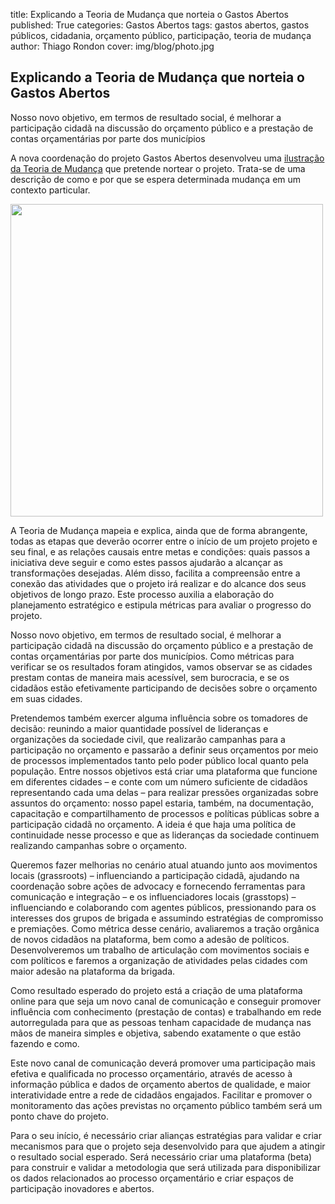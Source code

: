 title: Explicando a Teoria de Mudança que norteia o Gastos Abertos
published: True
categories: Gastos Abertos
tags: gastos abertos, gastos públicos, cidadania, orçamento público, participação, teoria de mudança
author: Thiago Rondon
cover: img/blog/photo.jpg

## Explicando a Teoria de Mudança que norteia o Gastos Abertos

Nosso novo objetivo, em termos de resultado social, é melhorar a participação cidadã na discussão do orçamento público e a prestação de contas orçamentárias por parte dos municípios

A nova coordenação do projeto Gastos Abertos desenvolveu uma [ilustração da Teoria de Mudança](https://creately.com/diagram/ikl715ge1/2aIxCkV91F3QErmEYOaX5zUuE4%3D) que pretende nortear o projeto. Trata-se de uma descrição de como e por que se espera determinada mudança em um contexto particular.

[<img width="500px" src="https://cdn-images-1.medium.com/max/1600/1*0E2WYJXfciPIkhCi7W7tQg.png">](http://creately.com/diagram/ikl715ge1/2aIxCkV91F3QErmEYOaX5zUuE4%3D)

A Teoria de Mudança mapeia e explica, ainda que de forma abrangente, todas as etapas que deverão ocorrer entre o início de um projeto projeto e seu final, e as relações causais entre metas e condições: quais passos a iniciativa deve seguir e como estes passos ajudarão a alcançar as transformações desejadas. Além disso, facilita a compreensão entre a conexão das atividades que o projeto irá realizar e do alcance dos seus objetivos de longo prazo. Este processo auxilia a elaboração do planejamento estratégico e estipula métricas para avaliar o progresso do projeto.

Nosso novo objetivo, em termos de resultado social, é melhorar a participação cidadã na discussão do orçamento público e a prestação de contas orçamentárias por parte dos municípios. Como métricas para verificar se os resultados foram atingidos, vamos observar se as cidades prestam contas de maneira mais acessível, sem burocracia, e se os cidadãos estão efetivamente participando de decisões sobre o orçamento em suas cidades.

Pretendemos também exercer alguma influência sobre os tomadores de decisão: reunindo a maior quantidade possível de lideranças e organizações da sociedade civil, que realizarão campanhas para a participação no orçamento e passarão a definir seus orçamentos por meio de processos implementados tanto pelo poder público local quanto pela população. Entre nossos objetivos está criar uma plataforma que funcione em diferentes cidades – e conte com um número suficiente de cidadãos representando cada uma delas – para realizar pressões organizadas sobre assuntos do orçamento: nosso papel estaria, também, na documentação, capacitação e compartilhamento de processos e políticas públicas sobre a participação cidadã no orçamento. A ideia é que haja uma política de continuidade nesse processo e que as lideranças da sociedade continuem realizando campanhas sobre o orçamento.

Queremos fazer melhorias no cenário atual atuando junto aos movimentos locais (grassroots) – influenciando a participação cidadã, ajudando na coordenação sobre ações de advocacy e fornecendo ferramentas para comunicação e integração – e os influenciadores locais (grasstops) – influenciando e colaborando com agentes públicos, pressionando para os interesses dos grupos de brigada e assumindo estratégias de compromisso e premiações. Como métrica desse cenário, avaliaremos a tração orgânica de novos cidadãos na plataforma, bem como a adesão de políticos. Desenvolveremos um trabalho de articulação com movimentos sociais e com políticos e faremos a organização de atividades pelas cidades com maior adesão na plataforma da brigada.

Como resultado esperado do projeto está a criação de uma plataforma online para que seja um novo canal de comunicação e conseguir promover influência com conhecimento (prestação de contas) e trabalhando em rede autorregulada para que as pessoas tenham capacidade de mudança nas mãos de maneira simples e objetiva, sabendo exatamente o que estão fazendo e como.

Este novo canal de comunicação deverá promover uma participação mais efetiva e qualificada no processo orçamentário, através de acesso à informação pública e dados de orçamento abertos de qualidade, e maior interatividade entre a rede de cidadãos engajados. Facilitar e promover o monitoramento das ações previstas no orçamento público também será um ponto chave do projeto.

Para o seu início, é necessário criar alianças estratégias para validar e criar mecanismos para que o projeto seja desenvolvido para que ajudem a atingir o resultado social esperado. Será necessário criar uma plataforma (beta) para construir e validar a metodologia que será utilizada para disponibilizar os dados relacionados ao processo orçamentário e criar espaços de participação inovadores e abertos.
